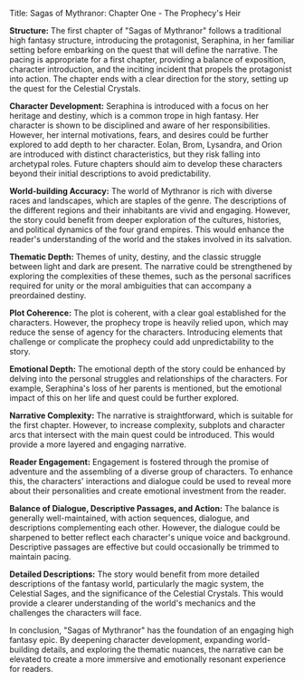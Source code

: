 Title: Sagas of Mythranor: Chapter One - The Prophecy's Heir

**Structure:**
The first chapter of "Sagas of Mythranor" follows a traditional high fantasy structure, introducing the protagonist, Seraphina, in her familiar setting before embarking on the quest that will define the narrative. The pacing is appropriate for a first chapter, providing a balance of exposition, character introduction, and the inciting incident that propels the protagonist into action. The chapter ends with a clear direction for the story, setting up the quest for the Celestial Crystals.

**Character Development:**
Seraphina is introduced with a focus on her heritage and destiny, which is a common trope in high fantasy. Her character is shown to be disciplined and aware of her responsibilities. However, her internal motivations, fears, and desires could be further explored to add depth to her character. Eolan, Brom, Lysandra, and Orion are introduced with distinct characteristics, but they risk falling into archetypal roles. Future chapters should aim to develop these characters beyond their initial descriptions to avoid predictability.

**World-building Accuracy:**
The world of Mythranor is rich with diverse races and landscapes, which are staples of the genre. The descriptions of the different regions and their inhabitants are vivid and engaging. However, the story could benefit from deeper exploration of the cultures, histories, and political dynamics of the four grand empires. This would enhance the reader's understanding of the world and the stakes involved in its salvation.

**Thematic Depth:**
Themes of unity, destiny, and the classic struggle between light and dark are present. The narrative could be strengthened by exploring the complexities of these themes, such as the personal sacrifices required for unity or the moral ambiguities that can accompany a preordained destiny.

**Plot Coherence:**
The plot is coherent, with a clear goal established for the characters. However, the prophecy trope is heavily relied upon, which may reduce the sense of agency for the characters. Introducing elements that challenge or complicate the prophecy could add unpredictability to the story.

**Emotional Depth:**
The emotional depth of the story could be enhanced by delving into the personal struggles and relationships of the characters. For example, Seraphina's loss of her parents is mentioned, but the emotional impact of this on her life and quest could be further explored.

**Narrative Complexity:**
The narrative is straightforward, which is suitable for the first chapter. However, to increase complexity, subplots and character arcs that intersect with the main quest could be introduced. This would provide a more layered and engaging narrative.

**Reader Engagement:**
Engagement is fostered through the promise of adventure and the assembling of a diverse group of characters. To enhance this, the characters' interactions and dialogue could be used to reveal more about their personalities and create emotional investment from the reader.

**Balance of Dialogue, Descriptive Passages, and Action:**
The balance is generally well-maintained, with action sequences, dialogue, and descriptions complementing each other. However, the dialogue could be sharpened to better reflect each character's unique voice and background. Descriptive passages are effective but could occasionally be trimmed to maintain pacing.

**Detailed Descriptions:**
The story would benefit from more detailed descriptions of the fantasy world, particularly the magic system, the Celestial Sages, and the significance of the Celestial Crystals. This would provide a clearer understanding of the world's mechanics and the challenges the characters will face.

In conclusion, "Sagas of Mythranor" has the foundation of an engaging high fantasy epic. By deepening character development, expanding world-building details, and exploring the thematic nuances, the narrative can be elevated to create a more immersive and emotionally resonant experience for readers.